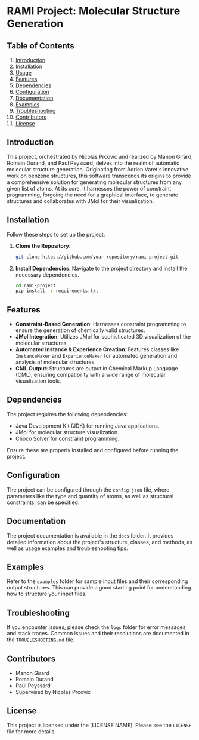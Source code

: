 # RAMI Project: Molecular Structure Generation

## Table of Contents

1. [Introduction](#introduction)
2. [Installation](#installation)
3. [Usage](#usage)
4. [Features](#features)
5. [Dependencies](#dependencies)
6. [Configuration](#configuration)
7. [Documentation](#documentation)
8. [Examples](#examples)
9. [Troubleshooting](#troubleshooting)
10. [Contributors](#contributors)
11. [License](#license)

## Introduction

This project, orchestrated by Nicolas Prcovic and realized by Manon Girard, Romain Durand, and Paul Peyssard, delves into the realm of automatic molecular structure generation. Originating from Adrien Varet's innovative work on benzene structures, this software transcends its origins to provide a comprehensive solution for generating molecular structures from any given list of atoms. At its core, it harnesses the power of constraint programming, forgoing the need for a graphical interface, to generate structures and collaborates with JMol for their visualization.

## Installation

Follow these steps to set up the project:

1. **Clone the Repository**:
    ```bash
    git clone https://github.com/your-repository/rami-project.git
    ```

2. **Install Dependencies**:
    Navigate to the project directory and install the necessary dependencies.
    ```bash
    cd rami-project
    pip install -r requirements.txt
    ```



## Features

- **Constraint-Based Generation**: Harnesses constraint programming to ensure the generation of chemically valid structures.
- **JMol Integration**: Utilizes JMol for sophisticated 3D visualization of the molecular structures.
- **Automated Instance & Experience Creation**: Features classes like `InstanceMaker` and `ExperienceMaker` for automated generation and analysis of molecular structures.
- **CML Output**: Structures are output in Chemical Markup Language (CML), ensuring compatibility with a wide range of molecular visualization tools.

## Dependencies

The project requires the following dependencies:

- Java Development Kit (JDK) for running Java applications.
- JMol for molecular structure visualization.
- Choco Solver for constraint programming.

Ensure these are properly installed and configured before running the project.

## Configuration

The project can be configured through the `config.json` file, where parameters like the type and quantity of atoms, as well as structural constraints, can be specified.

## Documentation

The project documentation is available in the `docs` folder. It provides detailed information about the project's structure, classes, and methods, as well as usage examples and troubleshooting tips.

## Examples

Refer to the `examples` folder for sample input files and their corresponding output structures. This can provide a good starting point for understanding how to structure your input files.

## Troubleshooting

If you encounter issues, please check the `logs` folder for error messages and stack traces. Common issues and their resolutions are documented in the `TROUBLESHOOTING.md` file.

## Contributors

- Manon Girard
- Romain Durand
- Paul Peyssard
- Supervised by Nicolas Prcovic

## License

This project is licensed under the [LICENSE NAME]. Please see the `LICENSE` file for more details.
